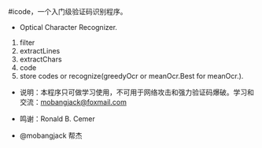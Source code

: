 
#icode，一个入门级验证码识别程序。

- Optical Character Recognizer.

1. filter
1. extractLines
1. extractChars
1. code
1. store codes or recognize(greedyOcr or meanOcr.Best for meanOcr.).

- 说明：本程序只可做学习使用，不可用于网络攻击和强力验证码爆破。学习和交流：mobangjack@foxmail.com

- 鸣谢：Ronald B. Cemer

- @mobangjack  帮杰

